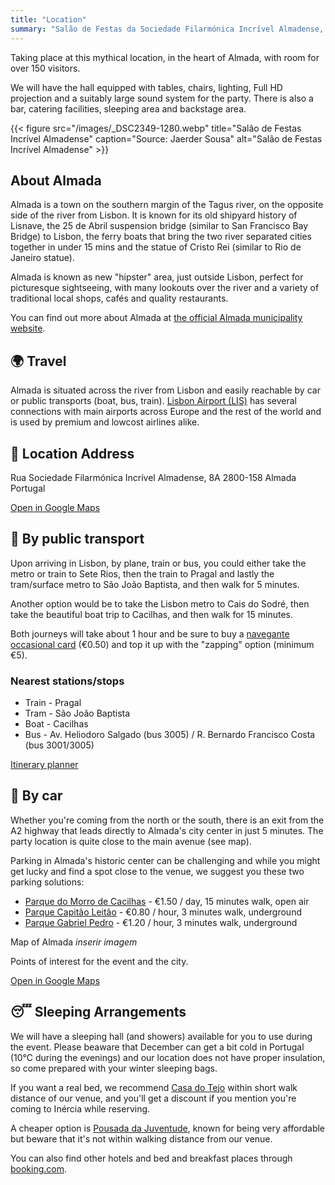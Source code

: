 ```yaml
---
title: "Location"
summary: "Salão de Festas da Sociedade Filarmónica Incrível Almadense, in the heart Almada, just across the river from Lisbon"
---
```


Taking place at this mythical location, in the heart of Almada, with room for over 150 visitors.

We will have the hall equipped with tables, chairs, lighting, Full HD projection and a suitably large sound system for the party. There is also a bar, catering facilities, sleeping area and backstage area.

{{< figure src="/images/_DSC2349-1280.webp" title="Salão de Festas Incrível Almadense" caption="Source: Jaerder Sousa" alt="Salão de Festas Incrível Almadense" >}}


## About Almada

Almada is a town on the southern margin of the Tagus river, on the opposite side of the river from Lisbon. It is known for its old shipyard history of Lisnave, the 25 de Abril suspension bridge (similar to San Francisco Bay Bridge) to Lisbon, the ferry boats that bring the two river separated cities together in under 15 mins and the statue of Cristo Rei (similar to Rio de Janeiro statue).

Almada is known as new "hipster" area, just outside Lisbon, perfect for picturesque sightseeing, with many lookouts over the river and a variety of traditional local shops, cafés and quality restaurants.

You can find out more about Almada at [the official Almada municipality website](https://www.cm-almada.pt).

## 🌍 Travel

Almada is situated across the river from Lisbon and easily reachable by car or public transports (boat, bus, train). [Lisbon Airport (LIS)](https://www.aeroportolisboa.pt/en/lis/flights-destinations/airlines/airlines-and-destinations) has several connections with main airports across Europe and the rest of the world and is used by premium and lowcost airlines alike.


## 📍 Location Address

Rua Sociedade Filarmónica Incrível Almadense, 8A
2800-158 Almada
Portugal

[Open in Google Maps](https://maps.app.goo.gl/NgLG3YnugNhWMAvK7)


## 🚉 By public transport

Upon arriving in Lisbon, by plane, train or bus, you could either take the metro or train to Sete Rios, then the train to Pragal and lastly the tram/surface metro to São João Baptista, and then walk for 5 minutes.

Another option would be to take the Lisbon metro to Cais do Sodré, then take the beautiful boat trip to Cacilhas, and then walk for 15 minutes.

Both journeys will take about 1 hour and be sure to buy a [navegante occasional card](https://www.metrolisboa.pt/en/buy/) (€0.50) and top it up with the "zapping" option (minimum €5).

### Nearest stations/stops

 * Train - Pragal
 * Tram - São João Baptista
 * Boat - Cacilhas
 * Bus - Av. Heliodoro Salgado (bus 3005) / R. Bernardo Francisco Costa (bus 3001/3005)

[Itinerary planner](https://moovitapp.com/lisboa-2460/poi/Sal%C3%A3o%20de%20Festas%20da%20Incr%C3%ADvel%20Almadense/t/en?tll=38.682315_-9.157626)

## 🚗 By car

Whether you're coming from the north or the south, there is an exit from the A2 highway that leads directly to Almada's city center in just 5 minutes. The party location is quite close to the main avenue (see map).

Parking in Almada's historic center can be challenging and while you might get lucky and find a spot close to the venue, we suggest you these two parking solutions:

 * [Parque do Morro de Cacilhas](https://www.parkopedia.com/parking/carpark/parque_do_morro_de_cacilhas/2800/almada/) - €1.50 / day, 15 minutes walk, open air
 * [Parque Capitão Leitão](https://www.parkopedia.com/parking/carpark/capit%C3%A3o_leit%C3%A3o/2800/almada/) - €0.80 / hour, 3 minutes walk, underground
 * [Parque Gabriel Pedro](https://www.bragaparques.pt/pdfs/Tarifario_P004GP.pdf) - €1.20 / hour, 3 minutes walk, underground

Map of Almada *inserir imagem*

Points of interest for the event and the city.

[Open in Google Maps](https://maps.app.goo.gl/NgLG3YnugNhWMAvK7)

## 😴 Sleeping Arrangements

We will have a sleeping hall (and showers) available for you to use during the event. Please beaware that December can get a bit cold in Portugal (10°C during the evenings) and our location does not have proper insulation, so come prepared with your winter sleeping bags.

If you want a real bed, we recommend [Casa do Tejo](https://www.casadotejo.pt/) within short walk distance of our venue, and you'll get a discount if you mention you're coming to Inércia while reserving.

A cheaper option is [Pousada da Juventude](https://www.pousadasjuventude.pt/pt/pousadas/pousada-de-almada/), known for being very affordable but beware that it's not within walking distance from our venue.

You can also find other hotels and bed and breakfast places through [booking.com](booking.com).


